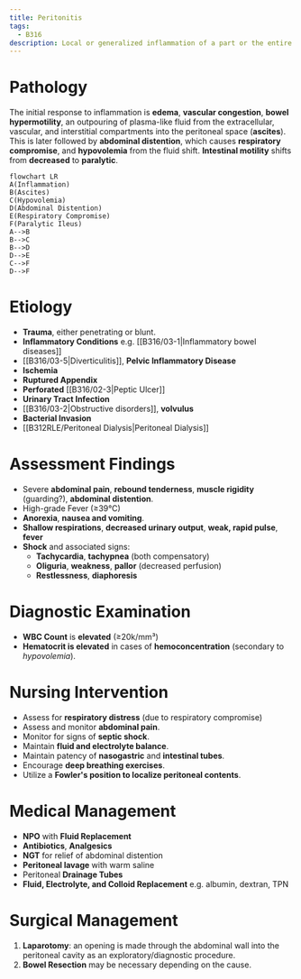 ```yaml
---
title: Peritonitis
tags:
  - B316
description: Local or generalized inflammation of a part or the entire parietal and visceral surfaces of the abdominal cavity.
---
```

# Pathology
The initial response to inflammation is **edema**, **vascular congestion**, **bowel hypermotility**, an outpouring of plasma-like fluid from the extracellular, vascular, and interstitial compartments into the peritoneal space (**ascites**). This is later followed by **abdominal distention**, which causes **respiratory compromise**, and **hypovolemia** from the fluid shift. **Intestinal motility** shifts from **decreased** to **paralytic**.
```mermaid
flowchart LR
A(Inflammation)
B(Ascites)
C(Hypovolemia)
D(Abdominal Distention)
E(Respiratory Compromise)
F(Paralytic Ileus)
A-->B
B-->C
B-->D
D-->E
C-->F
D-->F
```
# Etiology
- **Trauma**, either penetrating or blunt.
- **Inflammatory Conditions** e.g. [[B316/03-1|Inflammatory bowel diseases]]
- [[B316/03-5|Diverticulitis]], **Pelvic Inflammatory Disease**
- **Ischemia**
- **Ruptured Appendix**
- **Perforated** [[B316/02-3|Peptic Ulcer]]
- **Urinary Tract Infection**
- [[B316/03-2|Obstructive disorders]], **volvulus**
- **Bacterial Invasion**
- [[B312RLE/Peritoneal Dialysis|Peritoneal Dialysis]]
# Assessment Findings
- Severe **abdominal pain**, **rebound tenderness**, **muscle rigidity** (guarding?), **abdominal distention**.
- High-grade Fever (≥39°C)
- **Anorexia**, **nausea and vomiting**.
- **Shallow respirations**, **decreased urinary output**, **weak, rapid pulse**, **fever**
- **Shock** and associated signs:
	- **Tachycardia**, **tachypnea** (both compensatory)
	- **Oliguria**, **weakness**, **pallor** (decreased perfusion)
	- **Restlessness**, **diaphoresis**
# Diagnostic Examination
- **WBC Count** is **elevated** (≥20k/mm³)
- **Hematocrit is elevated** in cases of **hemoconcentration** (secondary to *hypovolemia*).
# Nursing Intervention
- Assess for **respiratory distress** (due to respiratory compromise)
- Assess and monitor **abdominal pain**.
- Monitor for signs of **septic shock**.
- Maintain **fluid and electrolyte balance**.
- Maintain patency of **nasogastric** and **intestinal tubes**.
- Encourage **deep breathing exercises**.
- Utilize a **Fowler's position to localize peritoneal contents**.
# Medical Management
- **NPO** with **Fluid Replacement**
- **Antibiotics**, **Analgesics**
- **NGT** for relief of abdominal distention
- **Peritoneal lavage** with warm saline
- Peritoneal **Drainage Tubes**
- **Fluid, Electrolyte, and Colloid Replacement** e.g. albumin, dextran, TPN
# Surgical Management
1. **Laparotomy**: an opening is made through the abdominal wall into the peritoneal cavity as an exploratory/diagnostic procedure.
2. **Bowel Resection** may be necessary depending on the cause.